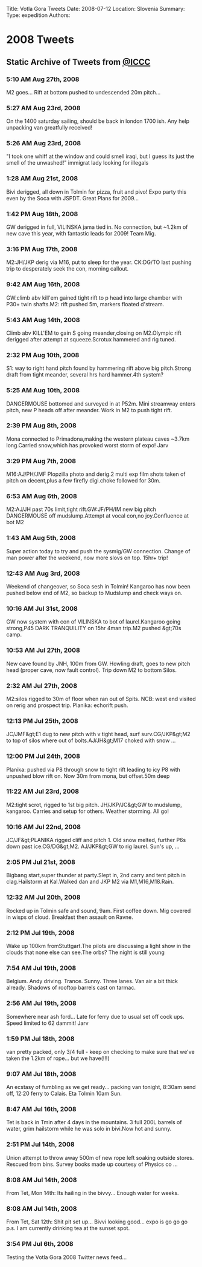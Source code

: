 Title: Votla Gora Tweets
Date: 2008-07-12
Location: Slovenia
Summary:
Type: expedition
Authors:

<h1>2008 Tweets</h1>
<h2>Static Archive of Tweets from <a href="http://twitter.com/iccc">@ICCC</a></h2>

<h3> 5:10 AM Aug 27th, 2008 </h3><p> M2 goes... Rift at bottom pushed to undescended 20m pitch... </p>
<h3> 5:27 AM Aug 23rd, 2008 </h3><p> On the 1400 saturday sailing, should be back in london 1700 ish. Any help unpacking van greatfully received! </p>
<h3> 5:26 AM Aug 23rd, 2008 </h3><p> "I took one whiff at the window and could smell iraqi, but I guess its just the smell of the unwashed!" immigrat lady looking for illegals </p>
<h3> 1:28 AM Aug 21st, 2008 </h3><p> Bivi derigged, all down in Tolmin for pizza, fruit and pivo! Expo party this even by the Soca with JSPDT. Great Plans for 2009... </p>
<h3> 1:42 PM Aug 18th, 2008 </h3><p> GW derigged in full, VILINSKA jama tied in. No connection, but ~1.2km of new cave this year, with fantastic leads for 2009! Team Mig. </p>
<h3> 3:16 PM Aug 17th, 2008 </h3><p> M2:JH/JKP derig via M16, put to sleep for the year. CK:DG/TO last pushing trip to desperately seek the con, morning callout. </p>
<h3> 9:42 AM Aug 16th, 2008 </h3><p> GW:climb abv kill'em gained tight rift to p head into large chamber with P30+ twin shafts.M2: rift pushed 5m, markers floated d'stream. </p>
<h3> 5:43 AM Aug 14th, 2008 </h3><p> Climb abv KILL'EM to gain S going meander,closing on M2.Olympic rift derigged after attempt at squeeze.Scrotux hammered and rig tuned. </p>
<h3> 2:32 PM Aug 10th, 2008 </h3><p> S1: way to right hand pitch found by hammering rift above big pitch.Strong draft from tight meander, several hrs hard hammer.4th system? </p>
<h3> 5:25 AM Aug 10th, 2008 </h3><p> DANGERMOUSE bottomed and surveyed in at P52m. Mini streamway enters pitch, new P heads off after meander. Work in M2 to push tight rift. </p>
<h3> 2:39 PM Aug 8th, 2008 </h3><p> Mona connected to Primadona,making the western plateau caves ~3.7km long.Carried snow,which has provoked worst storm of expo! Jarv </p>
<h3> 3:29 PM Aug 7th, 2008 </h3><p> M16:AJ/PH/JMF Plopzilla photo and derig.2 multi exp film shots taken of pitch on decent,plus a few firefly digi.choke followed for 30m. </p>
<h3> 6:53 AM Aug 6th, 2008 </h3><p> M2:AJ/JH past 70s limit,tight rift.GW:JF/PH/IM new big pitch DANGERMOUSE off mudslump.Attempt at vocal con,no joy.Confluence at bot M2 </p>
<h3> 1:43 AM Aug 5th, 2008 </h3><p> Super action today to try and push the sysmig/GW connection. Change of man power after the weekend, now more slovs on top. 15hr+ trip! </p>
<h3> 12:43 AM Aug 3rd, 2008 </h3><p> Weekend of changeover, so Soca sesh in Tolmin! Kangaroo has now been pushed below end of M2, so backup to Mudslump and check ways on. </p>
<h3> 10:16 AM Jul 31st, 2008 </h3><p> GW now system with con of VILINSKA to bot of laurel.Kangaroo going strong,P45 DARK TRANQUILITY on 15hr 4man trip.M2 pushed &amp;gt;70s camp. </p>
<h3> 10:53 AM Jul 27th, 2008 </h3><p> New cave found by JNH, 100m from GW. Howling draft, goes to new pitch head (proper cave, now fault control). Trip down M2 to bottom Silos. </p>
<h3> 2:32 AM Jul 27th, 2008 </h3><p> M2:silos rigged to 30m of floor when ran out of Spits. NCB: west end visited on rerig and prospect trip. Planika: echorift push. </p>
<h3> 12:13 PM Jul 25th, 2008 </h3><p> JC/JMF&amp;gt;E1 dug to new pitch with v tight head, surf surv.CG/JKP&amp;gt;M2 to top of silos where out of bolts.AJ/JH&amp;gt;M17 choked with snow ... </p>
<h3> 12:00 PM Jul 24th, 2008 </h3><p> Planika: pushed via P8 through snow to tight rift leading to icy P8 with unpushed blow rift on. Now 30m from mona, but offset.50m deep </p>
<h3> 11:22 AM Jul 23rd, 2008 </h3><p> M2:tight scrot, rigged to 1st big pitch. JH/JKP/JC&amp;gt;GW to mudslump, kangaroo. Carries and setup for others. Weather storming. All go! </p>
<h3> 10:16 AM Jul 22nd, 2008 </h3><p> JC/JF&amp;gt;PLANIKA rigged cliff and pitch 1. Old snow melted, further P6s down past ice.CG/DG&amp;gt;M2. AJ/JKP&amp;gt;GW to rig laurel. Sun's up, ... </p>
<h3> 2:05 PM Jul 21st, 2008 </h3><p> Bigbang start,super thunder at party.Slept in, 2nd carry and tent pitch in clag.Hailstorm at Kal.Walked dan and JKP M2 via M1,M16,M18.Rain. </p>
<h3> 12:32 AM Jul 20th, 2008 </h3><p> Rocked up in Tolmin safe and sound, 9am. First coffee down. Mig covered in wisps of cloud. Breakfast then assault on Ravne. </p>
<h3> 2:12 PM Jul 19th, 2008 </h3><p> Wake up 100km fromStuttgart.The pilots are discussing a light show in the clouds that none else can see.The orbs? The night is still young </p>
<h3> 7:54 AM Jul 19th, 2008 </h3><p> Belgium. Andy driving. Trance. Sunny. Three lanes. Van air a bit thick already. Shadows of rooftop barrels cast on tarmac. </p>
<h3> 2:56 AM Jul 19th, 2008 </h3><p> Somewhere near ash ford... Late for ferry due to usual set off cock ups. Speed limited to 62 dammit! Jarv </p>
<h3> 1:59 PM Jul 18th, 2008 </h3><p> van pretty packed, only 3/4 full - keep on checking to make sure that we've taken the 1.2km of rope... but we have(!!!) </p>
<h3> 9:07 AM Jul 18th, 2008 </h3><p> An ecstasy of fumbling as we get ready... packing van tonight, 8:30am send off, 12:20 ferry to Calais. Eta Tolmin 10am Sun. </p>
<h3> 8:47 AM Jul 16th, 2008 </h3><p> Tet is back in Tmin after 4 days in the mountains. 3 full 200L barrels of water, grim hailstorm while he was solo in bivi.Now hot and sunny. </p>
<h3> 2:51 PM Jul 14th, 2008 </h3><p> Union attempt to throw away 500m of new rope left soaking outside stores. Rescued from bins. Survey books made up courtesy of Physics co ... </p>
<h3> 8:08 AM Jul 14th, 2008 </h3><p> From Tet, Mon 14th: Its hailing in the bivvy... Enough water for weeks. </p>
<h3> 8:08 AM Jul 14th, 2008 </h3><p> From Tet, Sat 12th: Shit pit set up... Bivvi looking good... expo is go go go p.s. I am currently drinking tea at the sunset spot. </p>
<h3> 3:54 PM Jul 6th, 2008 </h3><p> Testing the Votla Gora 2008 Twitter news feed... </p>

